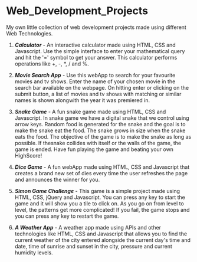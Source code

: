 # Web_Development_Projects
My own little collection of web development projects made using different Web Technologies.

1. <em><strong>Calculator</strong></em> - 
  An interactive calculator made using HTML, CSS and Javascript. Use the simple interface to enter your mathematical query and hit the '=' symbol to get your answer. This         calculator performs operations like +, -, *, / and %.

2. <em><strong>Movie Search App</strong></em> - 
  Use this webApp to search for your favourite movies and tv shows. Enter the name of your chosen movie in the search bar available on the webpage. On hitting enter or clicking   on the submit button, a list of movies and tv shows with matching or similar names is shown alongwith the year it was premiered in.

3. <em><strong>Snake Game</strong></em> - 
  A fun snake game made using HTML, CSS and Javascript. In snake game we have a digital snake that we control using arrow keys. Random food is generated for the snake and the     goal is to make the snake eat the food. The snake grows in size when the snake eats the food. The objective of the game is to make the snake as long as possible. If thesnake   collides with itself or the walls of the game, the game is ended. Have fun playing the game and beating your own HighScore!

4. <em><strong>Dice Game</strong></em> - 
  A fun webApp made using HTML, CSS and Javascript that creates a brand new set of dies every time the user refreshes the page and announces the winner for you.

5. <em><strong>Simon Game Challenge</strong></em> - 
  This game is a simple project made using HTML, CSS, jQuery and Javascript. You can press any key to start the game and it will show you a tile to click on. As you go on from   level to level, the patterns get more complicated! If you fail, the game stops and you can press any key to restart the game.
  
6. <em><strong>A Weather App</strong></em> - 
  A weather app made using APIs and other technologies like HTML, CSS and Javascript that allows you to find the current weather of the city entered alongside the current day's   time and date, time of sunrise and sunset in the city, pressure and current humidity levels.
